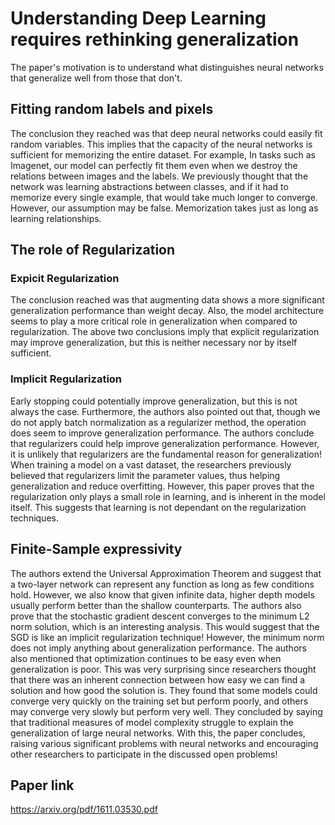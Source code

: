 # Understanding Deep Learning requires rethinking generalization

The paper's motivation is to understand what distinguishes neural networks that generalize well from those that don't.

## Fitting random labels and pixels
The conclusion they reached was that deep neural networks could easily fit random variables. This implies that the capacity of the neural networks is sufficient for memorizing the entire dataset. For example, In tasks such as Imagenet, our model can perfectly fit them even when we destroy the relations between images and the labels. We previously thought that the network was learning abstractions between classes, and if it had to memorize every single example, that would take much longer to converge. However, our assumption may be false. Memorization takes just as long as learning relationships.

## The role of Regularization

### Expicit Regularization

The conclusion reached was that augmenting data shows a more significant generalization performance than weight decay. Also, the model architecture seems to play a more critical role in generalization when compared to regularization. The above two conclusions imply that explicit regularization may improve generalization, but this is neither necessary nor by itself sufficient.

### Implicit Regularization

Early stopping could potentially improve generalization, but this is not always the case. Furthermore, the authors also pointed out that, though we do not apply batch normalization as a regularizer method, the operation does seem to improve generalization performance. The authors conclude that regularizers could help improve generalization performance. However, it is unlikely that regularizers are the fundamental reason for generalization! When training a model on a vast dataset, the researchers previously believed that regularizers limit the parameter values, thus helping generalization and reduce overfitting. However, this paper proves that the regularization only plays a small role in learning, and is inherent in the model itself. This suggests that learning is not dependant on the regularization techniques.

## Finite-Sample expressivity

The authors extend the Universal Approximation Theorem and suggest that a two-layer network can represent any function as long as few conditions hold. However, we also know that given infinite data, higher depth models usually perform better than the shallow counterparts.
The authors also prove that the stochastic gradient descent converges to the minimum L2 norm solution, which is an interesting analysis. This would suggest that the SGD is like an implicit regularization technique! However, the minimum norm does not imply anything about generalization performance.
The authors also mentioned that optimization continues to be easy even when generalization is poor. This was very surprising since researchers thought that there was an inherent connection between how easy we can find a solution and how good the solution is. They found that some models could converge very quickly on the training set but perform poorly, and others may converge very slowly but perform very well. They concluded by saying that traditional measures of model complexity struggle to explain the generalization of large neural networks.
With this, the paper concludes, raising various significant problems with neural networks and encouraging other researchers to participate in the discussed open problems!

## Paper link

https://arxiv.org/pdf/1611.03530.pdf
